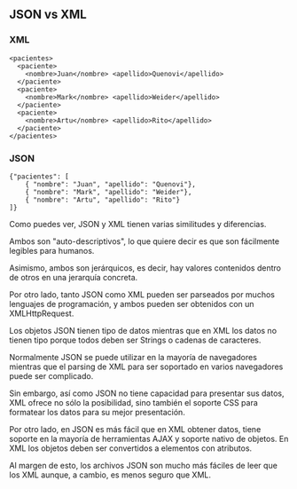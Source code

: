 ## JSON vs XML

### XML

```
<pacientes>
  <paciente>
    <nombre>Juan</nombre> <apellido>Quenovi</apellido>
  </paciente>
  <paciente>
    <nombre>Mark</nombre> <apellido>Weider</apellido>
  </paciente>
  <paciente>
    <nombre>Artu</nombre> <apellido>Rito</apellido>
  </paciente>
</pacientes>
```


### JSON

```
{"pacientes": [
	{ "nombre": "Juan", "apellido": "Quenovi"},
	{ "nombre": "Mark", "apellido": "Weider"},
	{ "nombre": "Artu", "apellido": "Rito"}
]}
```

Como puedes ver, JSON y XML tienen varias similitudes y diferencias. 

Ambos son "auto-descriptivos", lo que quiere decir es que son fácilmente legibles para humanos. 

Asimismo, ambos son jerárquicos, es decir, hay valores contenidos dentro de otros en una jerarquía concreta. 

Por otro lado, tanto JSON como XML pueden ser parseados por muchos lenguajes de programación, y ambos pueden ser obtenidos con un XMLHttpRequest. 

Los objetos JSON tienen tipo de datos mientras que en XML los datos no tienen tipo porque todos deben ser Strings o cadenas de caracteres. 

Normalmente JSON se puede utilizar en la mayoría de navegadores mientras que el parsing de XML para ser soportado en varios navegadores puede ser complicado. 

Sin embargo, así como JSON no tiene capacidad para presentar sus datos, XML ofrece no sólo la posibilidad, sino también el soporte CSS para formatear los datos para su mejor presentación. 

Por otro lado, en JSON es más fácil que en XML obtener datos, tiene soporte en la mayoría de herramientas AJAX y soporte nativo de objetos. En XML los objetos deben ser convertidos a elementos con atributos. 

Al margen de esto, los archivos JSON son mucho más fáciles de leer que los XML aunque, a cambio, es menos seguro que XML.